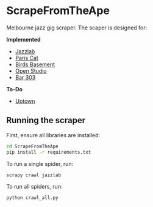 # ScrapeFromTheApe

Melbourne jazz gig scraper. The scaper is designed for:

**Implemented**
* [Jazzlab](https://jazzlab.club/)
* [Paris Cat](http://pariscat.com.au/)
* [Birds Basement](https://birdsbasement.com)
* [Open Studio](http://openstudio.net.au)
* [Bar 303](http://303.net.au)

**To-Do**

* [Uptown](https://www.uptownjazzcafe.com)




## Running the scraper

First, ensure all libraries are installed:
```bash
cd ScrapeFromTheApe
pip install -r requirements.txt
```

To run a single spider, run:

```bash
scrapy crawl jazzlab
```

To run all spiders, run:
```bash
python crawl_all.py
```